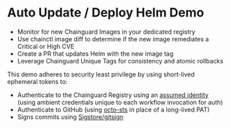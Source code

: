 # Auto Update / Deploy Helm Demo

* Monitor for new Chainguard Images in your dedicated registry
* Use chainctl image diff to determine if the new image remediates a Critical or High CVE
* Create a PR that updates Helm with the new image tag
* Leverage Chainguard Unique Tags for consistency and atomic rollbacks

This demo adheres to security least privilege by using short-lived ephemeral tokens to:
* Authenticate to the Chainguard Registry using an [assumed identity](https://edu.chainguard.dev/chainguard/administration/iam-organizations/assumable-ids/) (using ambient credentials unique to each workflow invocation for auth)
* Authenticate to GitHub (using [octo-sts](https://www.chainguard.dev/unchained/the-end-of-github-pats-you-cant-leak-what-you-dont-have) in place of a long-lived PAT) 
* Signs commits using [Sigstore/gitsign](https://docs.sigstore.dev/cosign/signing/gitsign/)
